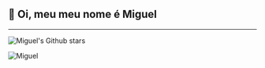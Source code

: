 ## 👋 Oi, meu meu nome é Miguel
---
![Miguel's Github stars](https://github-readme-stats.vercel.app/api?username=MiguelCodes23&show_icons=true&theme=tokyonight)

![Miguel](https://github-readme-stats.vercel.app/api/top-langs/?username=MiguelCodes23&show_icons=true&layout=compact&theme=tokyonight)
